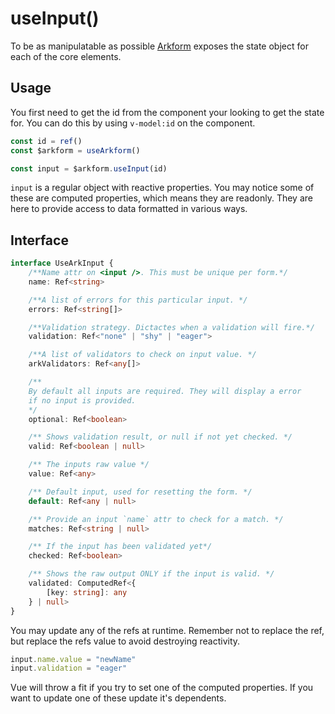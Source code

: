 # useInput()

To be as manipulatable as possible [Arkform]() exposes the state object for each of the core elements.

## Usage

You first need to get the id from the component your looking to get the state for. You can do this by using `v-model:id` on the component. 

```typescript
const id = ref()
const $arkform = useArkform()

const input = $arkform.useInput(id)
```

`input` is a regular object with reactive properties. You may notice some of these are computed properties, which means they are readonly. They are here to provide access to data formatted in various ways.

## Interface 

```typescript
interface UseArkInput {
    /**Name attr on <input />. This must be unique per form.*/
    name: Ref<string>

    /**A list of errors for this particular input. */
    errors: Ref<string[]>

    /**Validation strategy. Dictactes when a validation will fire.*/
    validation: Ref<"none" | "shy" | "eager">

    /**A list of validators to check on input value. */
    arkValidators: Ref<any[]>

    /** 
    By default all inputs are required. They will display a error
    if no input is provided.
    */
    optional: Ref<boolean>

    /** Shows validation result, or null if not yet checked. */
    valid: Ref<boolean | null>

    /** The inputs raw value */
    value: Ref<any>

    /** Default input, used for resetting the form. */
    default: Ref<any | null>

    /** Provide an input `name` attr to check for a match. */
    matches: Ref<string | null>

    /** If the input has been validated yet*/
    checked: Ref<boolean>

    /** Shows the raw output ONLY if the input is valid. */
    validated: ComputedRef<{
        [key: string]: any
    } | null>
}
```


You may update any of the refs at runtime. Remember not to replace the ref, but replace the refs value to avoid destroying reactivity.

```typescript
input.name.value = "newName"
input.validation = "eager"
```

Vue will throw a fit if you try to set one of the computed properties. If you want to update one of these update it's dependents.
